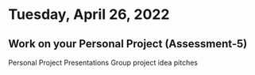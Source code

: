# Tuesday, April 26, 2022

## Work on your Personal Project (Assessment-5)


Personal Project Presentations
Group project idea pitches